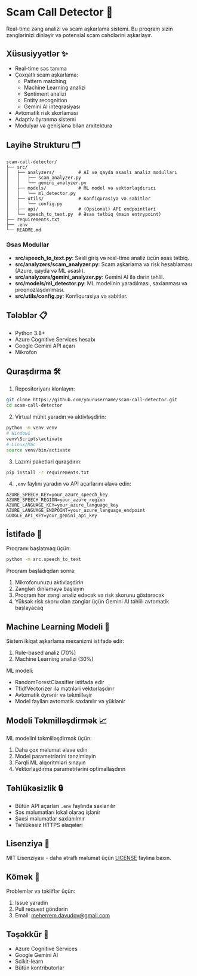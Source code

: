 # Scam Call Detector 🚨

Real-time zəng analizi və scam aşkarlama sistemi. Bu proqram sizin zənglərinizi dinləyir və potensial scam cəhdlərini aşkarlayır.

## Xüsusiyyətlər ✨

- Real-time səs tanıma
- Çoxqatlı scam aşkarlama:
  - Pattern matching
  - Machine Learning analizi
  - Sentiment analizi
  - Entity recognition
  - Gemini AI inteqrasiyası
- Avtomatik risk skorlaması
- Adaptiv öyrənmə sistemi
- Modulyar və genişlənə bilən arxitektura

## Layihə Strukturu 🗂️

```
scam-call-detector/
├── src/
│   ├── analyzers/         # AI və qayda əsaslı analiz modulları
│   │   ├── scam_analyzer.py
│   │   └── gemini_analyzer.py
│   ├── models/            # ML model və vektorlaşdırıcı
│   │   └── ml_detector.py
│   ├── utils/             # Konfiqurasiya və sabitlər
│   │   └── config.py
│   ├── api/               # (Opsional) API endpointləri
│   └── speech_to_text.py  # Əsas tətbiq (main entrypoint)
├── requirements.txt
├── .env
└── README.md
```

### Əsas Modullar
- **src/speech_to_text.py**: Səsli giriş və real-time analiz üçün əsas tətbiq.
- **src/analyzers/scam_analyzer.py**: Scam aşkarlama və risk hesablaması (Azure, qayda və ML əsaslı).
- **src/analyzers/gemini_analyzer.py**: Gemini AI ilə dərin təhlil.
- **src/models/ml_detector.py**: ML modelinin yaradılması, saxlanması və proqnozlaşdırılması.
- **src/utils/config.py**: Konfiqurasiya və sabitlər.

## Tələblər 📋

- Python 3.8+
- Azure Cognitive Services hesabı
- Google Gemini API açarı
- Mikrofon

## Quraşdırma 🛠️

1. Repositoriyanı klonlayın:
```bash
git clone https://github.com/yourusername/scam-call-detector.git
cd scam-call-detector
```

2. Virtual mühit yaradın və aktivləşdirin:
```bash
python -m venv venv
# Windows
venv\Scripts\activate
# Linux/Mac
source venv/bin/activate
```

3. Lazımi paketləri quraşdırın:
```bash
pip install -r requirements.txt
```

4. `.env` faylını yaradın və API açarlarını əlavə edin:
```env
AZURE_SPEECH_KEY=your_azure_speech_key
AZURE_SPEECH_REGION=your_azure_region
AZURE_LANGUAGE_KEY=your_azure_language_key
AZURE_LANGUAGE_ENDPOINT=your_azure_language_endpoint
GOOGLE_API_KEY=your_gemini_api_key
```

## İstifadə 🚀

Proqramı başlatmaq üçün:
```bash
python -m src.speech_to_text
```

Proqram başladıqdan sonra:
1. Mikrofonunuzu aktivləşdirin
2. Zəngləri dinləməyə başlayın
3. Proqram hər zəngi analiz edəcək və risk skorunu göstərəcək
4. Yüksək risk skoru olan zənglər üçün Gemini AI təhlili avtomatik başlayacaq

## Machine Learning Modeli 🤖

Sistem ikiqat aşkarlama mexanizmi istifadə edir:
1. Rule-based analiz (70%)
2. Machine Learning analizi (30%)

ML modeli:
- RandomForestClassifier istifadə edir
- TfidfVectorizer ilə mətnləri vektorlaşdırır
- Avtomatik öyrənir və təkmilləşir
- Model faylları avtomatik saxlanılır və yüklənir

## Modeli Təkmilləşdirmək 📈

ML modelini təkmilləşdirmək üçün:
1. Daha çox məlumat əlavə edin
2. Model parametrlərini tənzimləyin
3. Fərqli ML alqoritmləri sınayın
4. Vektorlaşdırma parametrlərini optimallaşdırın

## Təhlükəsizlik 🔒

- Bütün API açarları `.env` faylında saxlanılır
- Səs məlumatları lokal olaraq işlənir
- Şəxsi məlumatlar saxlanılmır
- Təhlükəsiz HTTPS əlaqələri

## Lisenziya 📄

MIT Lisenziyası - daha ətraflı məlumat üçün [LICENSE](LICENSE) faylına baxın.

## Kömək 🤝

Problemlər və təkliflər üçün:
1. Issue yaradın
2. Pull request göndərin
3. Email: meherrem.davudov@gmail.com

## Təşəkkür 🙏

- Azure Cognitive Services
- Google Gemini AI
- Scikit-learn
- Bütün kontributorlar 